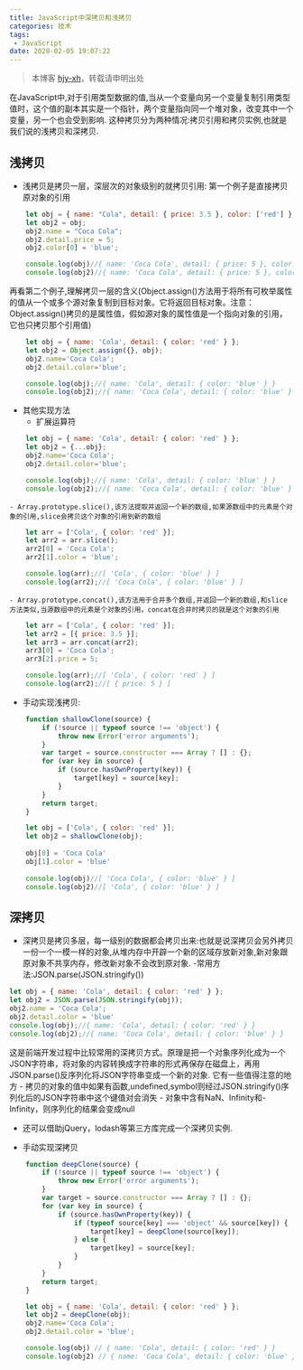 ```yaml
---
title: JavaScript中深拷贝和浅拷贝
categories: 技术
tags:
 - JavaScript
date: 2020-02-05 19:07:22
---
```


>本博客 [hjy-xh](https://hjy-xh.github.io/)，转载请申明出处

在JavaScript中,对于引用类型数据的值,当从一个变量向另一个变量复制引用类型值时，这个值的副本其实是一个指针，两个变量指向同一个堆对象，改变其中一个变量，另一个也会受到影响.
这种拷贝分为两种情况:拷贝引用和拷贝实例,也就是我们说的浅拷贝和深拷贝.
## 浅拷贝
- 浅拷贝是拷贝一层，深层次的对象级别的就拷贝引用:
第一个例子是直接拷贝原对象的引用
```javascript
	let obj = { name: "Cola", detail: { price: 3.5 }, color: ['red'] };
	let obj2 = obj;
	obj2.name = "Coca Cola";
	obj2.detail.price = 5;
	obj2.color[0] = 'blue';

	console.log(obj)//{ name: 'Coca Cola', detail: { price: 5 }, color: [ 'blue' ] }
	console.log(obj2)//{ name: 'Coca Cola', detail: { price: 5 }, color: [ 'blue' ] }
```
再看第二个例子,理解拷贝一层的含义(Object.assign()方法用于将所有可枚举属性的值从一个或多个源对象复制到目标对象。它将返回目标对象。注意：Object.assign()拷贝的是属性值，假如源对象的属性值是一个指向对象的引用，它也只拷贝那个引用值)
```javascript
	let obj = { name: 'Cola', detail: { color: 'red' } };
	let obj2 = Object.assign({}, obj);
	obj2.name='Coca Cola';
	obj2.detail.color='blue';

	console.log(obj);//{ name: 'Cola', detail: { color: 'blue' } }
	console.log(obj2);//{ name: 'Coca Cola', detail: { color: 'blue' } }
```

- 其他实现方法
	- 扩展运算符
```javascript
	let obj = { name: 'Cola', detail: { color: 'red' } };
	let obj2 = {...obj};
	obj2.name='Coca Cola';
	obj2.detail.color='blue';

	console.log(obj);//{ name: 'Cola', detail: { color: 'blue' } }
	console.log(obj2);//{ name: 'Coca Cola', detail: { color: 'blue' } }
```

	- Array.prototype.slice(),该方法提取并返回一个新的数组,如果源数组中的元素是个对象的引用,slice会拷贝这个对象的引用到新的数组
```javascript
	let arr = ['Cola', { color: 'red' }];
	let arr2 = arr.slice();
	arr2[0] = 'Coca Cola';
	arr2[1].color = 'blue';

	console.log(arr);//[ 'Cola', { color: 'blue' } ]
	console.log(arr2);//[ 'Coca Cola', { color: 'blue' } ]
```
	
	- Array.prototype.concat(),该方法用于合并多个数组,并返回一个新的数组,和slice方法类似,当源数组中的元素是个对象的引用，concat在合并时拷贝的就是这个对象的引用
```javascript
	let arr = ['Cola', { color: 'red' }];
	let arr2 = [{ price: 3.5 }];
	let arr3 = arr.concat(arr2);
	arr3[0] = 'Coca Cola';
	arr3[2].price = 5;

	console.log(arr);//[ 'Cola', { color: 'red' } ]
	console.log(arr2);//[ { price: 5 } ]
```

- 手动实现浅拷贝:
```javascript
	function shallowClone(source) {
		if (!source || typeof source !== 'object') {
			throw new Error('error arguments');
		}
		var target = source.constructor === Array ? [] : {};
		for (var key in source) {
			if (source.hasOwnProperty(key)) {
				target[key] = source[key];
			}
		}
		return target;
	}

	let obj = ['Cola', { color: 'red' }];
	let obj2 = shallowClone(obj);
	
	obj[0] = 'Coca Cola'
	obj[1].color = 'blue'
	
	console.log(obj)//[ 'Coca Cola', { color: 'blue' } ]
	console.log(obj2)//[ 'Cola', { color: 'blue' } ]
```

## 深拷贝
- 深拷贝是拷贝多层，每一级别的数据都会拷贝出来:也就是说深拷贝会另外拷贝一份一个一模一样的对象,从堆内存中开辟一个新的区域存放新对象,新对象跟原对象不共享内存，修改新对象不会改到原对象.
-常用方法:JSON.parse(JSON.stringify())
```javascript
let obj = { name: 'Cola', detail: { color: 'red' } };
let obj2 = JSON.parse(JSON.stringify(obj));
obj2.name = 'Coca Cola';
obj2.detail.color = 'blue'
console.log(obj);//{ name: 'Cola', detail: { color: 'red' } }
console.log(obj2);//{ name: 'Coca Cola', detail: { color: 'blue' } }
```
这是前端开发过程中比较常用的深拷贝方式。原理是把一个对象序列化成为一个JSON字符串，将对象的内容转换成字符串的形式再保存在磁盘上，再用JSON.parse()反序列化将JSON字符串变成一个新的对象.
它有一些值得注意的地方
	- 拷贝的对象的值中如果有函数,undefined,symbol则经过JSON.stringify()序列化后的JSON字符串中这个键值对会消失
	- 对象中含有NaN、Infinity和-Infinity，则序列化的结果会变成null

- 还可以借助jQuery，lodash等第三方库完成一个深拷贝实例.

- 手动实现深拷贝
```javascript
	function deepClone(source) {
		if (!source || typeof source !== 'object') {
			throw new Error('error arguments');
		}
		var target = source.constructor === Array ? [] : {};
		for (var key in source) {
			if (source.hasOwnProperty(key)) {
				if (typeof source[key] === 'object' && source[key]) {
					target[key] = deepClone(source[key]);
				} else {
					target[key] = source[key];
				}
			}
		}
		return target;
	}

	let obj = { name: 'Cola', detail: { color: 'red' } };
	let obj2 = deepClone(obj);
	obj2.name='Coca Cola';
	obj2.detail.color = 'blue';

	console.log(obj) // { name: 'Cola', detail: { color: 'red' } }
	console.log(obj2) // { name: 'Coca Cola', detail: { color: 'blue' } }
```
